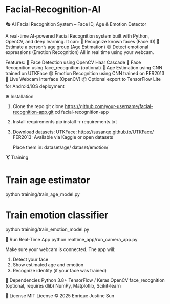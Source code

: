 # Facial-Recognition-AI

🎭 AI Facial Recognition System – Face ID, Age & Emotion Detector

A real-time AI-powered Facial Recognition system built with Python, OpenCV, and deep learning. It can:
🧠 Recognize known faces (Face ID)
🎂 Estimate a person’s age group (Age Estimation)
😊 Detect emotional expressions (Emotion Recognition)
All in real time using your webcam.

Features:
🔎 Face Detection using OpenCV Haar Cascade
🧬 Face Recognition using face_recognition (optional)
👶 Age Estimation using CNN trained on UTKFace
😄 Emotion Recognition using CNN trained on FER2013
🎥 Live Webcam Interface (OpenCV)
📦 Optional export to TensorFlow Lite for Android/iOS deployment

⚙️ Installation
1. Clone the repo
   git clone https://github.com/your-username/facial-recognition-app.git
   cd facial-recognition-app

2. Install requirements
   pip install -r requirements.txt

3. Download datasets:
   UTKFace: https://susanqq.github.io/UTKFace/
   FER2013: Available via Kaggle or open datasets

   Place them in:
   dataset/age/
   dataset/emotion/

🏋️ Training
# Train age estimator
python training/train_age_model.py

# Train emotion classifier
python training/train_emotion_model.py

🎥 Run Real-Time App
python realtime_app/run_camera_app.py

Make sure your webcam is connected. The app will:
1. Detect your face
2. Show estimated age and emotion
3. Recognize identity (if your face was trained)

📌 Dependencies
Python 3.8+
TensorFlow / Keras
OpenCV
face_recognition (optional, requires dlib)
NumPy, Matplotlib, Scikit-learn

📖 License
MIT License © 2025 Enrique Justine Sun
   
